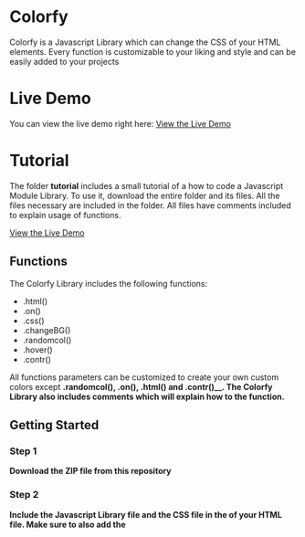 # Colorfy
Colorfy is a Javascript Library which can change the CSS of your HTML 
elements. Every function is customizable to your liking and style and 
can be easily added to your projects

# Live Demo
You can view the live demo right here: [View the Live Demo](https://i300323.hera.fhict.nl/library/index.html)

# Tutorial
The folder <b>tutorial</b> includes a small tutorial of a how to code a Javascript Module Library. To use it, download 
the entire folder and its files. All the files necessary are included in the folder. All files have
comments included to explain usage of functions.

[View the Live Demo](https://i300323.hera.fhict.nl/library/tutorial/)


## Functions
The Colorfy Library includes the following functions:
* .html() 
* .on()
* .css()
* .changeBG()
* .randomcol()
* .hover()
* .contr()

All functions parameters can be customized to create your own custom colors except <b>.randomcol(), .on(),
.html() and .contr()__. The Colorfy Library also includes comments which will explain how to the function.


## Getting Started

### Step 1
Download the ZIP file from this repository

### Step 2

Include the Javascript Library file and the CSS file in the <head> of your HTML file. Make sure to
also add the __<script> "onload"__ as shown below.
```
  <head>
		<title>Library</title>
		
		<!--Stylesheet-->
		<link rel="stylesheet" type="text/css" href="css/index.css">

		<!--Scripts-->
		<script src="js/library.js"></script>
		<script type="text/javascript">
			window.onload = function()
			{

			}
		</script>
```
The CSS file can be changed to your liking and does not intervene with the library script.


##How to Use

In order to use the functions in the Colorfy Library you have to include the function together with
the html element as shown below:
```
  <head>
		<script type="text/javascript">
			window.onload = function()
			{
				//Changes color of the selector every interval
				$('#box2').randomcol()
			}
		</script>
```
Here the HTML element is the ID box2 and the function is called .randomcol()


###Custom Parameters


##How to Install
